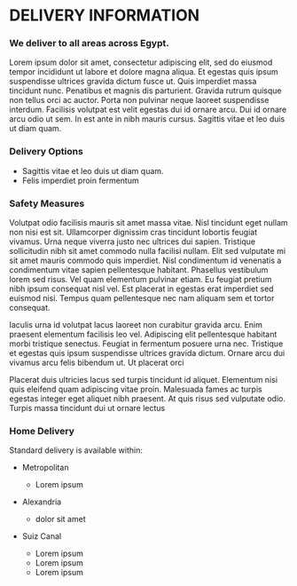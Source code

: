 # DELIVERY INFORMATION

### We deliver to all areas across Egypt.

Lorem ipsum dolor sit amet, consectetur adipiscing elit, sed do eiusmod tempor incididunt ut labore et dolore magna aliqua. Et egestas quis ipsum suspendisse ultrices gravida dictum fusce ut. Quis imperdiet massa tincidunt nunc. Penatibus et magnis dis parturient. Gravida rutrum quisque non tellus orci ac auctor. Porta non pulvinar neque laoreet suspendisse interdum. Facilisis volutpat est velit egestas dui id ornare arcu. Dui id ornare arcu odio ut sem. In est ante in nibh mauris cursus. Sagittis vitae et leo duis ut diam quam.

### Delivery Options

- Sagittis vitae et leo duis ut diam quam.
- Felis imperdiet proin fermentum

### Safety Measures

Volutpat odio facilisis mauris sit amet massa vitae. Nisl tincidunt eget nullam non nisi est sit. Ullamcorper dignissim cras tincidunt lobortis feugiat vivamus. Urna neque viverra justo nec ultrices dui sapien. Tristique sollicitudin nibh sit amet commodo nulla facilisi nullam. Elit sed vulputate mi sit amet mauris commodo quis imperdiet. Nisl condimentum id venenatis a condimentum vitae sapien pellentesque habitant. Phasellus vestibulum lorem sed risus. Vel quam elementum pulvinar etiam. Eu feugiat pretium nibh ipsum consequat nisl vel. Est placerat in egestas erat imperdiet sed euismod nisi. Tempus quam pellentesque nec nam aliquam sem et tortor consequat.

Iaculis urna id volutpat lacus laoreet non curabitur gravida arcu. Enim praesent elementum facilisis leo vel. Adipiscing elit pellentesque habitant morbi tristique senectus. Feugiat in fermentum posuere urna nec. Tristique et egestas quis ipsum suspendisse ultrices gravida dictum. Ornare arcu dui vivamus arcu felis bibendum ut. Ut placerat orci

Placerat duis ultricies lacus sed turpis tincidunt id aliquet. Elementum nisi quis eleifend quam adipiscing vitae proin. Malesuada fames ac turpis egestas integer eget aliquet nibh praesent. At quis risus sed vulputate odio. Turpis massa tincidunt dui ut ornare lectus

### Home Delivery

Standard delivery is available within:

- Metropolitan

  - Lorem ipsum

- Alexandria

  - dolor sit amet

- Suiz Canal

  - Lorem ipsum
  - Lorem ipsum
  - Lorem ipsum
